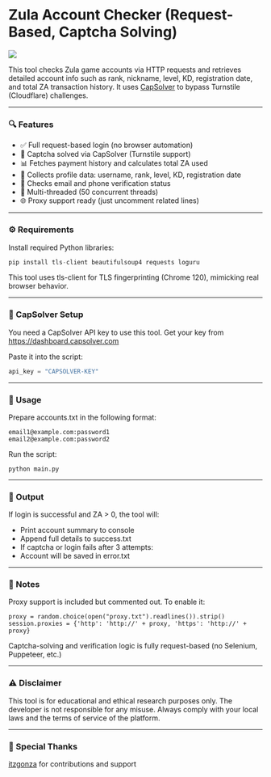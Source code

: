 # Zula Account Checker (Request-Based, Captcha Solving)

<img src="https://i.imgur.com/XJXdczd.png">

This tool checks Zula game accounts via HTTP requests and retrieves detailed account info such as rank, nickname, level, KD, registration date, and total ZA transaction history.
It uses [CapSolver](https://capsolver.com/) to bypass Turnstile (Cloudflare) challenges.

---

### 🔍 Features

- ✅ Full request-based login (no browser automation)
- 🧠 Captcha solved via CapSolver (Turnstile support)
- 📊 Fetches payment history and calculates total ZA used
- 🧾 Collects profile data: username, rank, level, KD, registration date
- 🔐 Checks email and phone verification status
- 🧵 Multi-threaded (50 concurrent threads)
- 🌐 Proxy support ready (just uncomment related lines)

---

### ⚙️ Requirements

Install required Python libraries:
```python
pip install tls-client beautifulsoup4 requests loguru
```
This tool uses tls-client for TLS fingerprinting (Chrome 120), mimicking real browser behavior.

---

### 🧩 CapSolver Setup

You need a CapSolver API key to use this tool.
Get your key from https://dashboard.capsolver.com

Paste it into the script:
```python
api_key = "CAPSOLVER-KEY"
```

---

### 📁 Usage

Prepare accounts.txt in the following format:
```
email1@example.com:password1
email2@example.com:password2
```

Run the script:
```
python main.py
```

--- 

### 💾 Output

If login is successful and ZA > 0, the tool will:

- Print account summary to console
- Append full details to success.txt
- If captcha or login fails after 3 attempts:
- Account will be saved in error.txt

---

### 📌 Notes

Proxy support is included but commented out. To enable it:
```
proxy = random.choice(open("proxy.txt").readlines()).strip()
session.proxies = {'http': 'http://' + proxy, 'https': 'http://' + proxy}
```
Captcha-solving and verification logic is fully request-based (no Selenium, Puppeteer, etc.)

---

### ⚠️ Disclaimer
This tool is for educational and ethical research purposes only.
The developer is not responsible for any misuse.
Always comply with your local laws and the terms of service of the platform.

---

### :rose: Special Thanks

[itzgonza](https://github.com/itzgonza) for contributions and support
